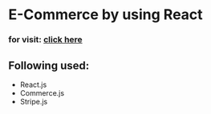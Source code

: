 # E-Commerce by using React

### for visit: [click here](ecommerce-storesj.netlify.app)

## Following used:
- React.js
- Commerce.js
- Stripe.js 
